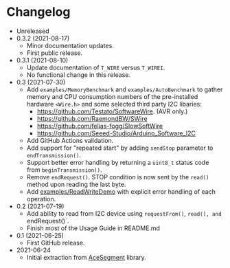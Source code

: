 # Changelog

* Unreleased
* 0.3.2 (2021-08-17)
    * Minor documentation updates.
    * First public release.
* 0.3.1 (2021-08-10)
    * Update documentation of `T_WIRE` versus `T_WIREI`.
    * No functional change in this release.
* 0.3 (2021-07-30)
    * Add `examples/MemoryBenchmark` and `examples/AutoBenchmark` to gather
      memory and CPU consumption numbers of the pre-installed hardware
      `<Wire.h>` and some selected third party I2C libaries:
        * https://github.com/Testato/SoftwareWire. (AVR only.)
        * https://github.com/RaemondBW/SWire
        * https://github.com/felias-fogg/SlowSoftWire
        * https://github.com/Seeed-Studio/Arduino_Software_I2C
    * Add GitHub Actions validation.
    * Add support for "repeated start" by adding `sendStop` parameter to
      `endTransmission()`.
    * Support better error handling by returning a `uint8_t` status code from
      `beginTransmission()`.
    * Remove `endRequest()`. STOP condition is now sent by the `read()` method
      upon reading the last byte.
    * Add [examples/ReadWriteDemo](examples/ReadWriteDemo) with explicit error
      handling of each operation.
* 0.2 (2021-07-19)
    * Add ability to read from I2C device using `requestFrom()`, `read(),
      and `endRequest()`.
    * Finish most of the Usage Guide in README.md
* 0.1 (2021-06-25)
    * First GitHub release.
* 2021-06-24
    * Initial extraction from
      [AceSegment](https://github.com/bxparks/AceSegment) library.
